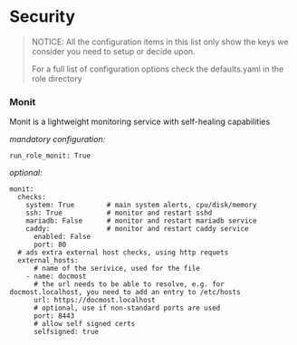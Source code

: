 # Security


> NOTICE: All the configuration items in this list only show the keys we consider you need to setup or decide upon.
> 
> For a full list of configuration options check the defaults.yaml in the role directory

### Monit

Monit is a lightweight monitoring service with self-healing capabilities 


_mandatory configuration:_

```
run_role_monit: True
```

_optional:_

```
monit:
  checks:
    system: True        # main system alerts, cpu/disk/memory
    ssh: True           # monitor and restart sshd
    mariadb: False      # monitor and restart mariadb service
    caddy:              # monitor and restart caddy service
      enabled: False
      port: 80
  # ads extra external host checks, using http requets
  external_hosts:
      # name of the serivice, used for the file
    - name: docmost
      # the url needs to be able to resolve, e.g. for docmost.localhost, you need to add an entry to /etc/hosts
      url: https://docmost.localhost
      # optional, use if non-standard ports are used
      port: 8443
      # allow self signed certs
      selfsigned: true
      
```

